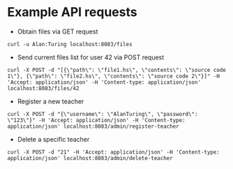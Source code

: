 # Example API requests

* Obtain files via GET request

```
curl -u Alan:Turing localhost:8083/files
```

* Send current files list for user 42 via POST request

```
curl -X POST -d "[{\"path\": \"file1.hs\", \"contents\": \"source code 1\"}, {\"path\": \"file2.hs\", \"contents\": \"source code 2\"}]" -H 'Accept: application/json' -H 'Content-type: application/json' localhost:8083/files/42
```

* Register a new teacher

```
curl -X POST -d "{\"username\": \"AlanTuring\", \"password\": \"123\"}" -H 'Accept: application/json' -H 'Content-type: application/json' localhost:8083/admin/register-teacher
```

* Delete a specific teacher
```
curl -X POST -d "21" -H 'Accept: application/json' -H 'Content-type: application/json' localhost:8083/admin/delete-teacher
```

